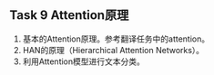 ## Task 9 Attention原理 

1. 基本的Attention原理。参考翻译任务中的attention。
2. HAN的原理（Hierarchical Attention Networks）。
3. 利用Attention模型进行文本分类。